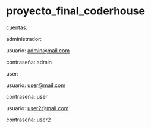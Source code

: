 # proyecto_final_coderhouse

cuentas:

administrador:

usuario: admin@mail.com

contraseña: admin


user:

usuario: user@mail.com

contraseña: user


usuario: user2@mail.com

contraseña: user2

